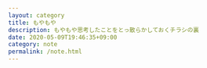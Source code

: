 ```yaml
---
layout: category
title: もやもや
description: もやもや思考したことをとっ散らかしておくチラシの裏
date: 2020-05-09T19:46:35+09:00
category: note
permalink: /note.html
---
```

